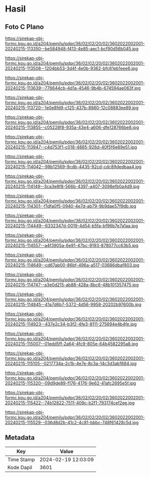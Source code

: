 # Hasil

## Foto C Plano

https://sirekap-obj-formc.kpu.go.id/a204/pemilu/pdpr/36/02/02/20/02/3602022002001-20240215-113350--be584948-f413-4e85-aec1-bcf90d56b045.jpg

https://sirekap-obj-formc.kpu.go.id/a204/pemilu/pdpr/36/02/02/20/02/3602022002001-20240215-113508--1204bb53-3d4f-4e0b-9362-bfc61eb1eee6.jpg

https://sirekap-obj-formc.kpu.go.id/a204/pemilu/pdpr/36/02/02/20/02/3602022002001-20240215-113639--776644cb-4d1a-4546-9b4b-674594ae063f.jpg

https://sirekap-obj-formc.kpu.go.id/a204/pemilu/pdpr/36/02/02/20/02/3602022002001-20240215-113720--1e0e8fd9-c125-437b-8860-12c08883ee89.jpg

https://sirekap-obj-formc.kpu.go.id/a204/pemilu/pdpr/36/02/02/20/02/3602022002001-20240215-113855--c05228f8-935a-43e4-a606-dfe128766be8.jpg

https://sirekap-obj-formc.kpu.go.id/a204/pemilu/pdpr/36/02/02/20/02/3602022002001-20240215-113947--c4d753f1-c018-4885-926d-40f5f6e89e51.jpg

https://sirekap-obj-formc.kpu.go.id/a204/pemilu/pdpr/36/02/02/20/02/3602022002001-20240215-114042--98b12569-9cdb-4435-92cd-cdc89dedbaa4.jpg

https://sirekap-obj-formc.kpu.go.id/a204/pemilu/pdpr/36/02/02/20/02/3602022002001-20240215-114149--3ca3e8f8-566b-4397-a407-3098efb0a4d9.jpg

https://sirekap-obj-formc.kpu.go.id/a204/pemilu/pdpr/36/02/02/20/02/3602022002001-20240215-114301--f1dfa0f5-0940-4e7d-ab79-9b9dae57f9db.jpg

https://sirekap-obj-formc.kpu.go.id/a204/pemilu/pdpr/36/02/02/20/02/3602022002001-20240215-114449--6332347d-0019-4d54-b5fa-bf96b7e7a1aa.jpg

https://sirekap-obj-formc.kpu.go.id/a204/pemilu/pdpr/36/02/02/20/02/3602022002001-20240215-114557--a4f3905a-6e91-47bc-9193-878077cc63b5.jpg

https://sirekap-obj-formc.kpu.go.id/a204/pemilu/pdpr/36/02/02/20/02/3602022002001-20240215-114649--cd67ab00-86bf-496a-a517-03686dbaf803.jpg

https://sirekap-obj-formc.kpu.go.id/a204/pemilu/pdpr/36/02/02/20/02/3602022002001-20240215-114747--a3e0d215-ab88-428a-8bc6-48b101357475.jpg

https://sirekap-obj-formc.kpu.go.id/a204/pemilu/pdpr/36/02/02/20/02/3602022002001-20240215-114845--41a7d6b7-5372-4d56-9958-20202b97600b.jpg

https://sirekap-obj-formc.kpu.go.id/a204/pemilu/pdpr/36/02/02/20/02/3602022002001-20240215-114923--437e2c34-b3f2-4fe3-8111-275694e4b4fe.jpg

https://sirekap-obj-formc.kpu.go.id/a204/pemilu/pdpr/36/02/02/20/02/3602022002001-20240215-115007--01edd5ff-2a64-4fc9-805e-64b4582295a8.jpg

https://sirekap-obj-formc.kpu.go.id/a204/pemilu/pdpr/36/02/02/20/02/3602022002001-20240215-115105--0217734a-2c1b-4e7e-8c3a-14c3d3ab1684.jpg

https://sirekap-obj-formc.kpu.go.id/a204/pemilu/pdpr/36/02/02/20/02/3602022002001-20240215-115320--09d9de89-f176-4176-9e62-41afc2695e5f.jpg

https://sirekap-obj-formc.kpu.go.id/a204/pemilu/pdpr/36/02/02/20/02/3602022002001-20240215-115422--74b12822-7511-409c-b2f1-793174cef2ee.jpg

https://sirekap-obj-formc.kpu.go.id/a204/pemilu/pdpr/36/02/02/20/02/3602022002001-20240215-115529--036d8d2b-41c2-4c81-bbbc-748f61428c5d.jpg


## Metadata

| Key        | Value               |
| ---------- | ------------------- |
| Time Stamp | 2024-02-19 12:03:09 |
| Kode Dapil | 3601                |



